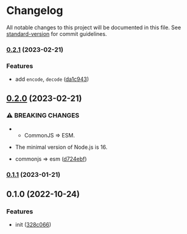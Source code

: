 # Changelog

All notable changes to this project will be documented in this file. See [standard-version](https://github.com/conventional-changelog/standard-version) for commit guidelines.

### [0.2.1](https://github.com/BlackGlory/url-operator/compare/v0.2.0...v0.2.1) (2023-02-21)


### Features

* add `encode`, `decode` ([da1c943](https://github.com/BlackGlory/url-operator/commit/da1c943b0f196f12a5fe4eee631d8d424201856f))

## [0.2.0](https://github.com/BlackGlory/url-operator/compare/v0.1.1...v0.2.0) (2023-02-21)


### ⚠ BREAKING CHANGES

* - CommonJS => ESM.
- The minimal version of Node.js is 16.

* commonjs => esm ([d724ebf](https://github.com/BlackGlory/url-operator/commit/d724ebf78580752db5c65979ff5a088f92875989))

### [0.1.1](https://github.com/BlackGlory/url-operator/compare/v0.1.0...v0.1.1) (2023-01-21)

## 0.1.0 (2022-10-24)


### Features

* init ([328c066](https://github.com/BlackGlory/url-operator/commit/328c066669ca5715811d6efd77ceddc1d8efe5a9))
